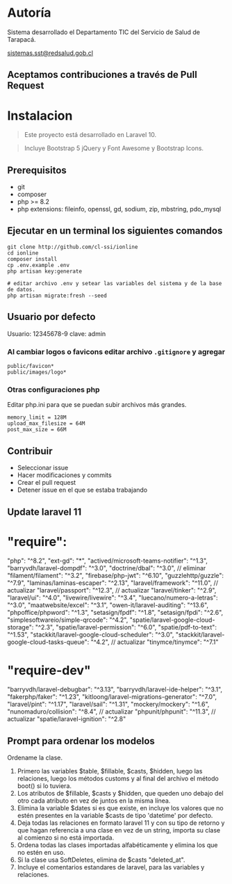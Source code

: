 # Autoría

Sistema desarrollado el Departamento TIC del Servicio de Salud de Tarapacá.

sistemas.sst@redsalud.gob.cl

## Aceptamos contribuciones a través de Pull Request

# Instalacion

> Este proyecto está desarrollado en Laravel 10.

> Incluye Bootstrap 5 jQuery y Font Awesome y Bootstrap Icons.

## Prerequisitos


-   git
-   composer
-   php >= 8.2
-   php extensions: fileinfo, openssl, gd, sodium, zip, mbstring, pdo_mysql

## Ejecutar en un terminal los siguientes comandos

```
git clone http://github.com/cl-ssi/ionline
cd ionline
composer install
cp .env.example .env
php artisan key:generate

# editar archivo .env y setear las variables del sistema y de la base de datos.
php artisan migrate:fresh --seed
```

## Usuario por defecto

Usuario: 12345678-9 clave: admin

### Al cambiar logos o favicons editar archivo `.gitignore` y agregar

```
public/favicon*
public/images/logo*
```

### Otras configuraciones php

Editar php.ini para que se puedan subir archivos más grandes.

```
memory_limit = 128M
upload_max_filesize = 64M
post_max_size = 66M
```

## Contribuir
- Seleccionar issue
- Hacer modificaciones y commits
- Crear el pull request
- Detener issue en el que se estaba trabajando

## Update laravel 11

# "require":
"php": "^8.2",
"ext-gd": "*",
"actived/microsoft-teams-notifier": "^1.3",
"barryvdh/laravel-dompdf": "^3.0",
"doctrine/dbal": "^3.0", // eliminar
"filament/filament": "^3.2",
"firebase/php-jwt": "^6.10",
"guzzlehttp/guzzle": "^7.9",
"laminas/laminas-escaper": "^2.13",
"laravel/framework": "^11.0", // actualizar
"laravel/passport": "^12.3", // actualizar
"laravel/tinker": "^2.9",
"laravel/ui": "^4.0",
"livewire/livewire": "^3.4",
"luecano/numero-a-letras": "^3.0",
"maatwebsite/excel": "^3.1",
"owen-it/laravel-auditing": "^13.6",
"phpoffice/phpword": "^1.3",
"setasign/fpdf": "^1.8",
"setasign/fpdi": "^2.6",
"simplesoftwareio/simple-qrcode": "^4.2",
"spatie/laravel-google-cloud-storage": "^2.3",
"spatie/laravel-permission": "^6.0",
"spatie/pdf-to-text": "^1.53",
"stackkit/laravel-google-cloud-scheduler": "^3.0",
"stackkit/laravel-google-cloud-tasks-queue": "^4.2", // actualizar
"tinymce/tinymce": "^7.1"

# "require-dev"
"barryvdh/laravel-debugbar": "^3.13",
"barryvdh/laravel-ide-helper": "^3.1",
"fakerphp/faker": "^1.23",
"kitloong/laravel-migrations-generator": "^7.0",
"laravel/pint": "^1.17",
"laravel/sail": "^1.31",
"mockery/mockery": "^1.6",
"nunomaduro/collision": "^8.4", // actualizar
"phpunit/phpunit": "^11.3", // actualizar
"spatie/laravel-ignition": "^2.8"

## Prompt para ordenar los modelos
Ordename la clase.
1. Primero las variables $table, $fillable, $casts, $hidden, luego las relaciones, luego los métodos customs y al final del archivo el método boot() si lo tuviera.
2. Los atributos de $fillable, $casts y $hidden, que queden uno debajo del otro cada atributo en vez de juntos en la misma línea.
3. Elimina la variable $dates si es que existe, en incluye los valores que no estén presentes en la variable $casts de tipo 'datetime' por defecto.
4. Deja todas las relaciones en formato laravel 11 y con su tipo de retorno y que hagan referencia a una clase en vez de un string, importa su clase al comienzo si no está importada.
5. Ordena todas las clases importadas alfabéticamente y elimina los que no estén en uso.
6. Si la clase usa SoftDeletes, elimina de $casts "deleted_at".
7. Incluye el comentarios estandares de laravel, para las variables y relaciones.